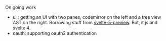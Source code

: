 On going work

* ui : getting an UI with two panes, codemirror on the left and a tree view AST on the right. Borrowing stuff from [svelte-5-preview](https://github.com/sveltejs/svelte/blob/bde42d56764337e000ca72df921fb2d168067af1/sites/svelte-5-preview). But, it js and svelte 4.
* oauth: supporting oauth2 authentication